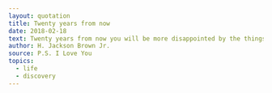 ```yaml
---
layout: quotation
title: Twenty years from now
date: 2018-02-18
text: Twenty years from now you will be more disappointed by the things that you didn't do than by the ones you did do. So throw off the bowlines. Sail away from the safe harbor. Catch the trade winds in your sails. Explore. Dream. Discover.
author: H. Jackson Brown Jr.
source: P.S. I Love You
topics:
  - life
  - discovery
---
```

